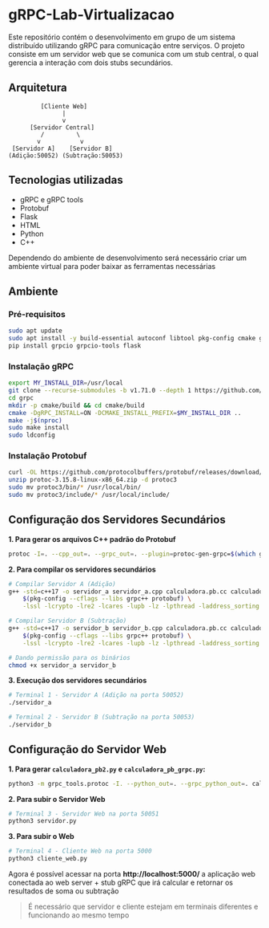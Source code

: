 # gRPC-Lab-Virtualizacao

Este repositório contém o desenvolvimento em grupo de um sistema distribuído utilizando gRPC para comunicação entre serviços. O projeto consiste em um servidor web que se comunica com um stub central, o qual gerencia a interação com dois stubs secundários.

## Arquitetura

             [Cliente Web] 
                   |
                   v
          [Servidor Central] 
             /         \
            v           v
     [Servidor A]    [Servidor B] 
    (Adição:50052) (Subtração:50053)

## Tecnologias utilizadas

- gRPC e gRPC tools
- Protobuf
- Flask
- HTML
- Python
- C++

Dependendo do ambiente de desenvolvimento será necessário criar um ambiente virtual para poder baixar as ferramentas necessárias

## Ambiente

### Pré-requisitos

```bash
sudo apt update
sudo apt install -y build-essential autoconf libtool pkg-config cmake git python3-pip
pip install grpcio grpcio-tools flask
```

### Instalação gRPC

```bash
export MY_INSTALL_DIR=/usr/local
git clone --recurse-submodules -b v1.71.0 --depth 1 https://github.com/grpc/grpc
cd grpc
mkdir -p cmake/build && cd cmake/build
cmake -DgRPC_INSTALL=ON -DCMAKE_INSTALL_PREFIX=$MY_INSTALL_DIR ..
make -j$(nproc)
sudo make install
sudo ldconfig
```

### Instalação Protobuf

```bash
curl -OL https://github.com/protocolbuffers/protobuf/releases/download/v3.15.8/protoc-3.15.8-linux-x86_64.zip
unzip protoc-3.15.8-linux-x86_64.zip -d protoc3
sudo mv protoc3/bin/* /usr/local/bin/
sudo mv protoc3/include/* /usr/local/include/
```

## Configuração dos Servidores Secundários

**1. Para gerar os arquivos C++ padrão do Protobuf**

```bash
protoc -I=. --cpp_out=. --grpc_out=. --plugin=protoc-gen-grpc=$(which grpc_cpp_plugin) calculadora.proto
```

**2. Para compilar os servidores secundários**

```bash
# Compilar Servidor A (Adição)
g++ -std=c++17 -o servidor_a servidor_a.cpp calculadora.pb.cc calculadora.grpc.pb.cc \
    $(pkg-config --cflags --libs grpc++ protobuf) \
    -lssl -lcrypto -lre2 -lcares -lupb -lz -lpthread -laddress_sorting

# Compilar Servidor B (Subtração)
g++ -std=c++17 -o servidor_b servidor_b.cpp calculadora.pb.cc calculadora.grpc.pb.cc \
    $(pkg-config --cflags --libs grpc++ protobuf) \
    -lssl -lcrypto -lre2 -lcares -lupb -lz -lpthread -laddress_sorting

# Dando permissão para os binários
chmod +x servidor_a servidor_b
```

**3. Execução dos servidores secundários**

```bash
# Terminal 1 - Servidor A (Adição na porta 50052)
./servidor_a
```

```bash
# Terminal 2 - Servidor B (Subtração na porta 50053)
./servidor_b
```

## Configuração do Servidor Web

**1. Para gerar `calculadora_pb2.py` e `calculadora_pb_grpc.py`:**

``` bash
python3 -m grpc_tools.protoc -I. --python_out=. --grpc_python_out=. calculadora.proto
```

**2. Para subir o Servidor Web**

``` bash
# Terminal 3 - Servidor Web na porta 50051
python3 servidor.py
```

**3. Para subir o Web**

``` bash
# Terminal 4 - Cliente Web na porta 5000
python3 cliente_web.py
```

Agora é possível acessar na porta **http://localhost:5000/** a aplicação web conectada ao web server + stub gRPC que irá calcular e retornar os resultados de soma ou subtração

> É necessário que servidor e cliente estejam em terminais diferentes e funcionando ao mesmo tempo
